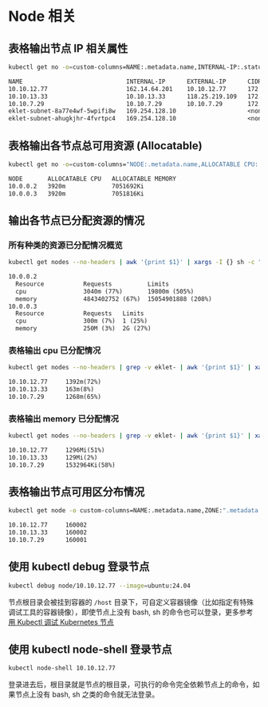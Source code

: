 # Node 相关

## 表格输出节点 IP 相关属性

<Tabs>
  <TabItem value="cmd-podcidr" label="命令">

  ``` bash
  kubectl get no -o=custom-columns=NAME:.metadata.name,INTERNAL-IP:.status.addresses[0].address,EXTERNAL-IP:.status.addresses[1].address,CIDR:.spec.podCIDR
  ```

  </TabItem>

  <TabItem value="output-podcidr" label="输出效果">

  ```txt
  NAME                             INTERNAL-IP      EXTERNAL-IP      CIDR
  10.10.12.77                      162.14.64.201    10.10.12.77      172.16.20.0/24
  10.10.13.33                      10.10.13.33      118.25.219.109   172.16.25.0/24
  10.10.7.29                       10.10.7.29       10.10.7.29       172.16.23.0/24
  eklet-subnet-8a77e4wf-5wpifi8w   169.254.128.10                    <none>
  eklet-subnet-ahugkjhr-4fvrtpc4   169.254.128.10                    <none>
  ```

  </TabItem>
</Tabs>

## 表格输出各节点总可用资源 (Allocatable)

<Tabs>
  <TabItem value="cmd-allocatable" label="命令">

  ``` bash
  kubectl get no -o=custom-columns="NODE:.metadata.name,ALLOCATABLE CPU:.status.allocatable.cpu,ALLOCATABLE MEMORY:.status.allocatable.memory"
  ```

  </TabItem>

  <TabItem value="output-allocatable" label="输出效果">

  ```txt
  NODE       ALLOCATABLE CPU   ALLOCATABLE MEMORY
  10.0.0.2   3920m             7051692Ki
  10.0.0.3   3920m             7051816Ki
  ```

  </TabItem>
</Tabs>


## 输出各节点已分配资源的情况

### 所有种类的资源已分配情况概览

<Tabs>
  <TabItem value="cmd-allocated" label="命令">

  ``` bash
  kubectl get nodes --no-headers | awk '{print $1}' | xargs -I {} sh -c "echo {} ; kubectl describe node {} | grep Allocated -A 5 | grep -ve Event -ve Allocated -ve percent -ve --;"
  ```

  </TabItem>

  <TabItem value="output-allocated" label="输出效果">

  ```txt
  10.0.0.2
    Resource           Requests          Limits
    cpu                3040m (77%)       19800m (505%)
    memory             4843402752 (67%)  15054901888 (208%)
  10.0.0.3
    Resource           Requests   Limits
    cpu                300m (7%)  1 (25%)
    memory             250M (3%)  2G (27%)
  ```

  </TabItem>
</Tabs>


### 表格输出 cpu 已分配情况

<Tabs>
  <TabItem value="cmd-allocated-cpu" label="命令">

  ``` bash
  kubectl get nodes --no-headers | grep -v eklet- | awk '{print $1}' | xargs -I {} sh -c 'node="{}"; cpu=$(kubectl describe node "$node" | grep "Allocated resources:" -A5 | grep -ve Event -ve Allocated -ve percent -ve -- | grep cpu | awk '\''{print $2$3}'\''); printf "%s\t%s\n" "$node" "$cpu"'
  ```

  </TabItem>

  <TabItem value="output-allocated-cpu" label="输出效果">

  ```txt
  10.10.12.77     1392m(72%)
  10.10.13.33     163m(8%)
  10.10.7.29      1268m(65%)
  ```

  </TabItem>
</Tabs>

### 表格输出 memory 已分配情况

<Tabs>
  <TabItem value="cmd-allocated-mem" label="命令">

  ``` bash
  kubectl get nodes --no-headers | grep -v eklet- | awk '{print $1}' | xargs -I {} sh -c 'node="{}"; memory=$(kubectl describe node "$node" | grep "Allocated resources:" -A6 | grep -ve Event -ve Allocated -ve percent -ve -- | grep memory | awk '\''{print $2$3}'\''); printf "%s\t%s\n" "$node" "$memory"'
  ```

  </TabItem>

  <TabItem value="output-allocated-mem" label="输出效果">

  ```txt
  10.10.12.77     1296Mi(51%)
  10.10.13.33     129Mi(2%)
  10.10.7.29      1532964Ki(58%)
  ```

  </TabItem>
</Tabs>


## 表格输出节点可用区分布情况

<Tabs>
  <TabItem value="cmd-zone" label="命令">

  ``` bash
  kubectl get node -o custom-columns=NAME:.metadata.name,ZONE:".metadata.labels.topology\.kubernetes\.io/zone"
  ```

  </TabItem>

  <TabItem value="output-zone" label="输出效果">

  ```txt
  10.10.12.77     160002
  10.10.13.33     160002
  10.10.7.29      160001
  ```

  </TabItem>
</Tabs>

## 使用 kubectl debug 登录节点

```bash
kubectl debug node/10.10.12.77 --image=ubuntu:24.04
```

节点根目录会被挂到容器的 `/host` 目录下，可自定义容器镜像（比如指定有特殊调试工具的容器镜像），即使节点上没有 bash, sh 的命令也可以登录，更多参考 [用 Kubectl 调试 Kubernetes 节点](https://kubernetes.io/zh-cn/docs/tasks/debug/debug-cluster/kubectl-node-debug/)

## 使用 kubectl node-shell 登录节点

```bash
kubectl node-shell 10.10.12.77
```

登录进去后，根目录就是节点的根目录，可执行的命令完全依赖节点上的命令，如果节点上没有 bash, sh 之类的命令就无法登录。
